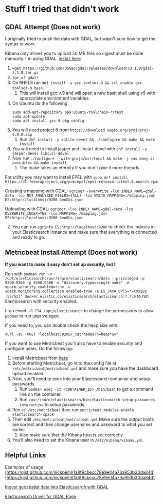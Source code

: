 
# Stuff I tried that didn't work

## GDAL Attempt (Does not work)

I originally tried to push the data with GDAL, but wasn't sure how to get the syntax to work.

Kibana only allows you to upload 50 MB files so ingest must be done manually. I'm using GDAL. [Install here](https://trac.osgeo.org/gdal/wiki/DownloadingGdalBinaries)

   1. `wget https://github.com/OSGeo/gdal/releases/download/v3.1.0/gdal-3.1.0.tar.gz`
   2. `tar xf gdal*`
   3. On RHEL8 run `dnf install -y gcc-toolset-9 && scl enable gcc-toolset-9 bash`.
      1. This will install gcc v.9 and will open a new bash shell using v9 with appropriate environment variables.
   4. On Ubuntu do the following:
         ```
         sudo add-apt-repository ppa:ubuntu-toolchain-r/test
         sudo apt update
         sudo apt install gcc-9 pkg-config
         ```
   5. You will need project 6 from `https://download.osgeo.org/proj/proj-6.0.0.zip`
      1. Run `dnf install -y sqlite-devel && ./configure && make && make install`
   6. You will need to install jasper and libcurl-devel with `dnf install -y jasper-devel libcurl-devel`
   7. Now run `./configure --with-proj=/usr/local && make -j <as many as possible> && make install`
      1. The make takes an eternity if you don't give it more threads.

For utility you may want to install EPEL with `sudo dnf install https://dl.fedoraproject.org/pub/epel/epel-release-latest-8.noarch.rpm`

Creating a mapping with GDAL: `ogr2ogr -overwrite -lco INDEX_NAME=gdal-data -lco NOT_ANALYZED_FIELDS={ALL} -lco WRITE_MAPPING=./mapping.json ES:http://localhost:9200 GeoObs.json`

Uploading with GDAL: `ogr2ogr -lco INDEX_NAME=gdal-data -lco OVERWRITE_INDEX=YES -lco MAPPING=./mapping.json ES:http://localhost:9200 GeoObs.json`

2. You can run `ogrinfo ES:http://localhost:9200` to check the indicies in your Elasticsearch instance and make sure that everything is connected and ready to go.

## Metricbeat Install Attempt (Does not work)

**If you want to make it easy don't set up security, but !**

Run with `podman run -v /opt/elasticsearch:/usr/share/elasticsearch/data --privileged -p 9200:9200 -p 9300:9300 -e "discovery.type=single-node" -e xpack.security.enabled=true -e xpack.monitoring.collection.enabled=true -e ES_JAVA_OPTS="-Xms16g [53/53]" docker.elastic.co/elasticsearch/elasticsearch:7.7.0`
to run Elasticsearch with security enabled.

I ran `chmod -R 774 /opt/elasticsearch` to change the permissions to allow `podman`
to run unpriveleged.

If you need to, you can double check the heap size with:

`curl -sS -XGET "localhost:9200/_cat/nodes?h=heap*&v"`

If you want to use Metricbeat you'll also have to enable security and configure
users. Do the following:

1. Install Metricbeat from [here](https://www.elastic.co/guide/en/beats/metricbeat/current/metricbeat-installation.html)
2. Before starting Metricbeat, go in to the config file at `/etc/metricbeat/metricbeat.yml` and make sure you have the dashboard upload enabled.
3. Next, you'll need to exec into your Elasticsearch container and setup passwords.
   1. Run `podman exec -it <CONTAINER_ID> /bin/bash` to get a command line on the container.
   2. Run `/usr/share/elasticsearch/bin/elasticsearch-setup-passwords interactive` to setup passwords.
4. Run `cd /etc/metricbeat` then run `metricbeat modules enable elasticsearch-xpack`
5. Then edit `/etc/metricbeat/metricbeat.yml` Make sure the output hosts are correct and then change username and password to what you set earlier.
   1. Also make sure that the Kibana host is set correctly.
6. You'll also need to set the Kibana user in `/etc/kibana/kibana.yml`

## Helpful Links

Examples of usage [https://gist.github.com/nickpeihl/1a8f9cbecc78e9e04a73a953b30da84d](https://gist.github.com/nickpeihl/1a8f9cbecc78e9e04a73a953b30da84d)

[Ingest geospatial data into Elasticsearch with GDAL](https://www.elastic.co/blog/how-to-ingest-geospatial-data-into-elasticsearch-with-gdal)

[Elasticsearch Driver for GDAL Page](https://gdal.org/drivers/vector/elasticsearch.html)